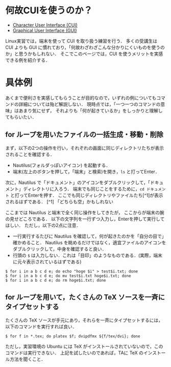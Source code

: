 # 何故CUIを使うのか？

- [Character User Interface (CUI)](https://ja.wikipedia.org/wiki/%E3%82%AD%E3%83%A3%E3%83%A9%E3%82%AF%E3%82%BF%E3%83%A6%E3%83%BC%E3%82%B6%E3%82%A4%E3%83%B3%E3%82%BF%E3%83%95%E3%82%A7%E3%83%BC%E3%82%B9)
- [Graphical User Interface (GUI)](https://ja.wikipedia.org/wiki/%E3%82%B0%E3%83%A9%E3%83%95%E3%82%A3%E3%82%AB%E3%83%AB%E3%83%A6%E3%83%BC%E3%82%B6%E3%82%A4%E3%83%B3%E3%82%BF%E3%83%95%E3%82%A7%E3%83%BC%E3%82%B9)

Linux実習では，端末を使って CUI を取り扱う練習を行う．
多くの受講生は CUI よりも GUI に慣れており，「何故わざわざこんな分かりにくいものを使うのか」と思うかもしれない．
そこでこのページでは，CUI を使うメリットを実感できる例を紹介する．

# 具体例
あくまで便利さを実感してもらうことが目的なので，いずれの例についてもコマンドの詳細については殆ど解説しない．
現時点では，「一つ一つのコマンドの意味」はあまり気にせず，
それよりも「何が起きているか」をしっかりと理解してもらいたい．

## for ループを用いたファイルの一括生成・移動・削除
まず，以下の2つの操作を行い，それぞれの画面に同じディレクトリたちが表示されることを確認する．

- Nautilus(フォルダっぽいアイコン) を起動する．
- 端末(左上のボタンを押して，「端末」と検索)を開き，`ls` と打ってEnter．

次に，Nautilus で「ドキュメント」のアイコンをダブルクリックして，「ドキュメント」ディレクトリに入ろう．
端末でも同じことをするために，`cd ドキュメント` と打ってEnterを押す．
ここでも同じディレクトリやファイルたち[^1]が表示されるはずである．
[^1] 「どちらも空」かもしれない

ここまでは Nautilus と端末で全く同じ操作をしてきたが，
ここからが端末の腕の見せどころである．
以下の文字列を一行ずつ入力し，Enterを押して実行してほしい．
ただし，以下の2点に注意．

- 一行実行するたびに Nautilus を確認して，何が起きたのかを「自分の目で」確かめること．
  Nautilus を眺めるだけではなく，適宜ファイルのアイコンをダブルクリックして，中身を確認すると良い．
- 行頭の `$` は入力しない．これは「目印」のようなものである．(実際，端末に元々表示されているはずである)

```ShellSession
$ for i in a b c d e; do echo "hoge $i" > test$i.txt; done
$ for i in a b c d e; do mv test$i.txt hoge$i.txt; done
$ for i in a b c d e; do rm hoge$i.txt; done
```

## for ループを用いて，たくさんの TeX ソースを一斉にタイプセットする
たくさんの TeX ソースが手元にあり，それらを一斉にタイプセットするには，以下のコマンドを実行すれば良い．

```ShellSession
$ for f in *.tex; do platex $f; dvipdfmx ${f/tex/dvi}; done
```

ただし，実習環境の Ubuntu には TeX がインストールされていないので，このコマンドは実行できない．
上記を試したいのであれば，TAに TeX のインストール方法を聞くこと．
